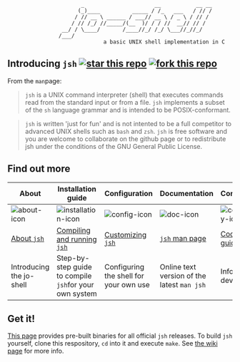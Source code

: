 ```
                       _                      __           __ __
                      (_)____          _____ / /_   ___   / // /
                     / // __ \ ______ / ___// __ \ / _ \ / // / 
                    / // /_/ //_____/(__  )/ / / //  __// // /  
                 __/ / \____/       /____//_/ /_/ \___//_//_/   
                /___/
                              a basic UNIX shell implementation in C
```
## Introducing `jsh`     [![star this repo](http://github-svg-buttons.herokuapp.com/star.svg?user=jovanbulck&repo=jo-shell)](http://github.com/ddavison/github-svg-buttons) [![fork this repo](http://github-svg-buttons.herokuapp.com/fork.svg?user=jovanbulck&repo=jo-shell)](http://github.com/ddavison/github-svg-buttons/fork)

From the `man`page:

> `jsh` is a UNIX command interpreter (shell) that executes commands read from the standard input or from a file. `jsh` implements a subset of the `sh` language grammar and is intended to be POSIX-conformant.

> `jsh` is written 'just for fun' and is not intented to be a full competitor to advanced UNIX shells such as `bash` and `zsh`. `jsh` is free software and you are welcome to collaborate on the github page or to redistribute jsh under the conditions of the GNU General Public License.

## Find out more
| About | Installation guide | Configuration | Documentation | Contributing |
|-------|-------------------|---------------|--------------|--------------|
| ![about-icon](https://cloud.githubusercontent.com/assets/2464627/4871965/28777edc-61d1-11e4-876c-4f874b75e9ae.png) | ![installation-icon](https://cloud.githubusercontent.com/assets/2464627/4871947/8c2f52fc-61d0-11e4-9f31-5f44aaecfcce.png) | ![config-icon](https://cloud.githubusercontent.com/assets/2464627/4872003/81e09858-61d3-11e4-94e4-920777e271cf.png) | ![doc-icon](https://cloud.githubusercontent.com/assets/2464627/4871956/bb9b4e74-61d0-11e4-978b-9af28da67ad8.png) | ![community-icon](https://cloud.githubusercontent.com/assets/2464627/4871945/53747d02-61d0-11e4-8ae8-10e1bdf3b70b.png) |
| [About `jsh`](https://github.com/jovanbulck/jo-shell/wiki/About) | [Compiling and running `jsh`](https://github.com/jovanbulck/jo-shell/wiki/Compiling-and-running) | [Customizing `jsh`](https://github.com/jovanbulck/jo-shell/wiki/Sample-configuration-files) | [`jsh` man page](https://github.com/jovanbulck/jo-shell/wiki/Manual) | [Coding guidelines](https://github.com/jovanbulck/jo-shell/wiki/Coding-guidelines)|
| Introducing the jo-shell | Step-by-step guide to compile `jsh`for your own system | Configuring the shell for your own use | Online text version of the latest `man jsh` | Info for developers |

## Get it!
[This page](https://github.com/jovanbulck/jo-shell/releases/latest) provides pre-built binaries for all official `jsh` releases. To build `jsh` yourself, clone this respository, `cd` into it and execute `make`. See [the wiki page](https://github.com/jovanbulck/jo-shell/wiki/Compiling-and-running) for more info.
